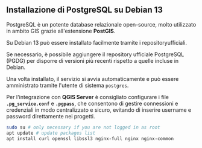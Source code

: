 ## Installazione di PostgreSQL su Debian 13
PostgreSQL è un potente database relazionale open-source, molto utilizzato in ambito GIS grazie all'estensione **PostGIS**.

Su Debian 13 può essere installato facilmente tramite i repositoryufficiali.

Se necessario, è possibile aggiungere il repository ufficiale PostgreSQL (PGDG) per disporre di versioni più recenti rispetto a quelle incluse in Debian.

Una volta installato, il servizio si avvia automaticamente e può essere amministrato tramite l'utente di sistema `postgres`.

Per l'integrazione con **QGIS Server** è consigliato configurare i file **`.pg_service.conf`** e **`.pgpass`**, che consentono di gestire connessioni e credenziali in modo centralizzato e sicuro, evitando di inserire username e password direttamente nei progetti.
```bash
sudo su # only necessary if you are not logged in as root
apt update # update packages list
apt install curl openssl libssl3 nginx-full nginx nginx-common
```
